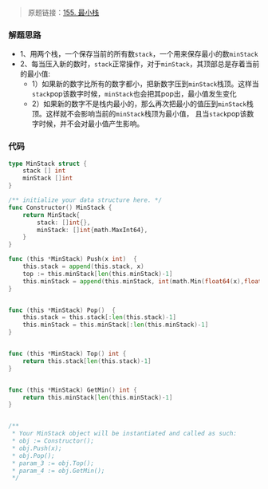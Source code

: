 > 原题链接：[155. 最小栈](https://leetcode-cn.com/problems/min-stack/)
### 解题思路
* 1、用两个栈，一个保存当前的所有数``stack``，一个用来保存最小的数``minStack``
* 2、每当压入新的数时，``stack``正常操作，对于``minStack``，其顶部总是存着当前的最小值:
    * 1）如果新的数字比所有的数字都小，把新数字压到``minStack``栈顶。这样当``stack``pop该数字时候，``minStack``也会把其pop出，最小值发生变化
    * 2）如果新的数字不是栈内最小的，那么再次把最小的值压到``minStack``栈顶。这样就不会影响当前的``minStack``栈顶为最小值，
且当``stack``pop该数字时候，并不会对最小值产生影响。

### 代码
```go
type MinStack struct {
	stack [] int
	minStack []int
}

/** initialize your data structure here. */
func Constructor() MinStack {
	return MinStack{
		stack: []int{},
		minStack: []int{math.MaxInt64},
	}
}

func (this *MinStack) Push(x int)  {
	this.stack = append(this.stack, x)
	top := this.minStack[len(this.minStack)-1]
	this.minStack = append(this.minStack, int(math.Min(float64(x),float64(top))))
}


func (this *MinStack) Pop()  {
	this.stack = this.stack[:len(this.stack)-1]
	this.minStack = this.minStack[:len(this.minStack)-1]
}


func (this *MinStack) Top() int {
	return this.stack[len(this.stack)-1]
}


func (this *MinStack) GetMin() int {
	return this.minStack[len(this.minStack)-1]
}


/**
 * Your MinStack object will be instantiated and called as such:
 * obj := Constructor();
 * obj.Push(x);
 * obj.Pop();
 * param_3 := obj.Top();
 * param_4 := obj.GetMin();
 */
```
